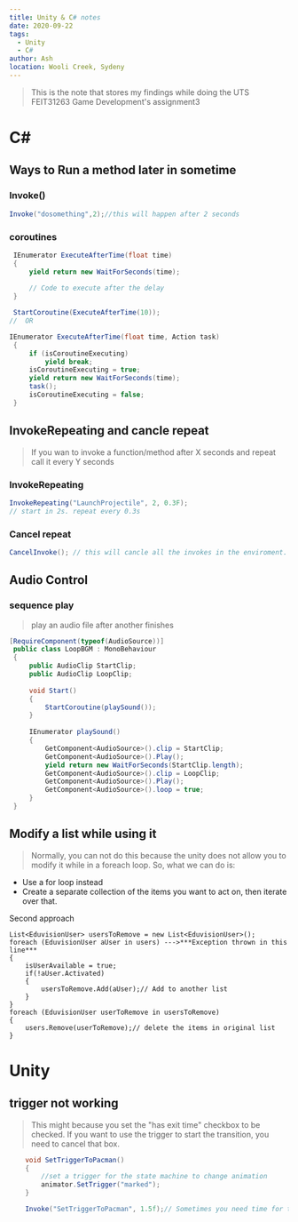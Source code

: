 ```yaml
---
title: Unity & C# notes
date: 2020-09-22
tags:
  - Unity
  - C#
author: Ash
location: Wooli Creek, Sydeny  
---
```


> This is the note that stores my findings while doing the UTS FEIT31263 Game Development's assignment3

# C#

## Ways to Run a method later in sometime
 
### Invoke()
```cs
Invoke("dosomething",2);//this will happen after 2 seconds
```
### coroutines
```cs
 IEnumerator ExecuteAfterTime(float time)
 {
     yield return new WaitForSeconds(time);
 
     // Code to execute after the delay
 }

 StartCoroutine(ExecuteAfterTime(10));
//  OR

IEnumerator ExecuteAfterTime(float time, Action task)
 {
     if (isCoroutineExecuting)
         yield break;
     isCoroutineExecuting = true;
     yield return new WaitForSeconds(time);
     task();
     isCoroutineExecuting = false;
 }
 ```

## InvokeRepeating and cancle repeat

> If you wan to invoke a function/method after X seconds and repeat call it every Y seconds
### InvokeRepeating
```cs
InvokeRepeating("LaunchProjectile", 2, 0.3F);
// start in 2s. repeat every 0.3s
```
### Cancel repeat
```cs
CancelInvoke(); // this will cancle all the invokes in the enviroment.
```

## Audio Control

### sequence play
>play an audio file after another finishes
```cs
[RequireComponent(typeof(AudioSource))]
 public class LoopBGM : MonoBehaviour
 {
     public AudioClip StartClip;
     public AudioClip LoopClip;
 
     void Start()
     {
         StartCoroutine(playSound());
     }
 
     IEnumerator playSound()
     {
         GetComponent<AudioSource>().clip = StartClip;
         GetComponent<AudioSource>().Play();
         yield return new WaitForSeconds(StartClip.length);
         GetComponent<AudioSource>().clip = LoopClip;
         GetComponent<AudioSource>().Play();
         GetComponent<AudioSource>().loop = true;
     }
 }
```

## Modify a list while using it 
> Normally, you can not do this because the unity does not allow you to modify it while in a foreach loop. So, what we can do is:
- Use a for loop instead
- Create a separate collection of the items you want to act on, then iterate over that.

Second approach
```cs{7,12}
List<EduvisionUser> usersToRemove = new List<EduvisionUser>();
foreach (EduvisionUser aUser in users) --->***Exception thrown in this line***
{
    isUserAvailable = true;
    if(!aUser.Activated)
    {
        usersToRemove.Add(aUser);// Add to another list
    }
}
foreach (EduvisionUser userToRemove in usersToRemove)
{
    users.Remove(userToRemove);// delete the items in original list
}
```

# Unity
## trigger not working
>This might because you set the "has exit time" checkbox to be checked. If you want to use the trigger to start the transition, you need to cancel that box.

```csharp
    void SetTriggerToPacman()
    {
        //set a trigger for the state machine to change animation
        animator.SetTrigger("marked");
    }

    Invoke("SetTriggerToPacman", 1.5f);// Sometimes you need time for the transition. So you leave 1.5f here
```
